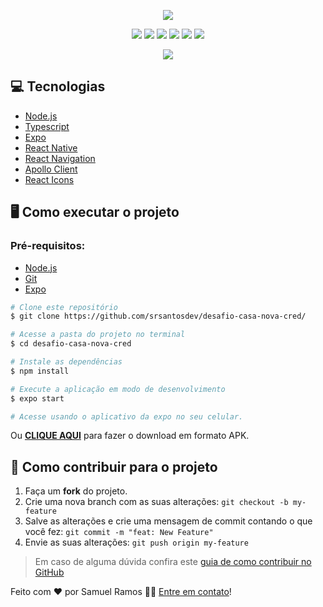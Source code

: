 <p align="center">
<img src="https://user-images.githubusercontent.com/40436472/84728679-262a7e00-af68-11ea-8918-d5710e31168a.png"/>
</p>

<p align="center">
  <img src="https://img.shields.io/github/languages/top/srsantosdev/desafio-casa-nova-cred?style=plastic">
  <img src="https://img.shields.io/github/languages/count/srsantosdev/desafio-casa-nova-cred?style=plastic">
  <img src="https://img.shields.io/github/repo-size/srsantosdev/desafio-casa-nova-cred?style=plastic">
  <img src="https://img.shields.io/github/last-commit/srsantosdev/desafio-casa-nova-cred?style=plastic">
  <img src="https://img.shields.io/github/issues/srsantosdev/desafio-casa-nova-cred?style=plastic">
  <a href="https://drive.google.com/file/d/16vVSYe-vnkChRhv7WPeTlDE29vGagPGx/view">
    <img src="https://img.shields.io/badge/download-v1.0-orange?style=plastic">
  </a>
</p>
  
<p align="center">
  <img src="./casanovacred.gif">
</p>

## :computer: Tecnologias

- [Node.js](https://nodejs.org/en/)
- [Typescript](https://typescriptlang.org/)
- [Expo](https://expo.io/)
- [React Native](https://reactnative.dev/)
- [React Navigation](https://reactnavigation.org/)
- [Apollo Client](https://www.apollographql.com/)
- [React Icons](https://react-icons.github.io/)

## 🖥️ Como executar o projeto

### Pré-requisitos: 
- [Node.js](https://nodejs.org/en/)
- [Git](https://git-scm.com/)
- [Expo](https://expo.io/)

```bash
# Clone este repositório
$ git clone https://github.com/srsantosdev/desafio-casa-nova-cred/

# Acesse a pasta do projeto no terminal
$ cd desafio-casa-nova-cred

# Instale as dependências
$ npm install

# Execute a aplicação em modo de desenvolvimento
$ expo start

# Acesse usando o aplicativo da expo no seu celular.
```

Ou **[CLIQUE AQUI](https://drive.google.com/file/d/16vVSYe-vnkChRhv7WPeTlDE29vGagPGx/view)** para fazer o download em formato APK.

## 🤔 Como contribuir para o projeto

1. Faça um **fork** do projeto.
2. Crie uma nova branch com as suas alterações: `git checkout -b my-feature`
3. Salve as alterações e crie uma mensagem de commit contando o que você fez: `git commit -m "feat: New Feature"`
4. Envie as suas alterações: `git push origin my-feature`
> Em caso de alguma dúvida confira este [guia de como contribuir no GitHub](https://github.com/firstcontributions/first-contributions)

Feito com ❤️ por Samuel Ramos 👋🏽 [Entre em contato](https://www.linkedin.com/in/srsantosdev/)!
